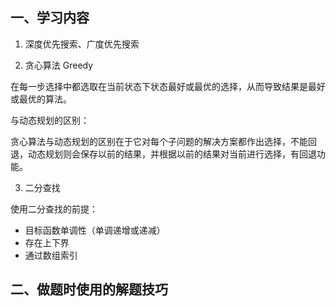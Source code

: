 ## 一、学习内容

1. 深度优先搜索、广度优先搜索

2. 贪心算法 Greedy

在每一步选择中都选取在当前状态下状态最好或最优的选择，从而导致结果是最好或最优的算法。

与动态规划的区别：

贪心算法与动态规划的区别在于它对每个子问题的解决方案都作出选择，不能回退，动态规划则会保存以前的结果，并根据以前的结果对当前进行选择，有回退功能。

3. 二分查找

使用二分查找的前提：

- 目标函数单调性（单调递增或递减）
- 存在上下界
- 通过数组索引

## 二、做题时使用的解题技巧
